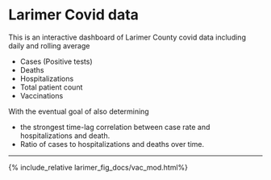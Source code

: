 # Larimer Covid data

This is an interactive dashboard of Larimer County covid data including daily and rolling average
* Cases (Positive tests)
* Deaths
* Hospitalizations
* Total patient count
* Vaccinations

With the eventual goal of also determining 
* the strongest time-lag correlation between case rate and hospitalizations and death.
* Ratio of cases to hospitalizations and deaths over time.

---



{% include_relative larimer_fig_docs/vac_mod.html%}




